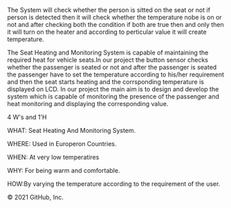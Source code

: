 The System will check whether the person is sitted on the seat or not if person is detected then it will check whether the temperature nobe is on or not and after checking both the condition if both are true then and only then it will turn on the heater and according to perticular value it will create temperature.


The Seat Heating and Monitoring System is capable of maintaining the required heat for vehicle seats.In our project the button sensor checks whether the passenger is seated or not and after the passenger is seated the passenger have to set the temperature according to his/her requirement and then the seat starts heating and the corrsponding temperature is displayed on LCD. In our project the main aim is to design and develop the system which is capable of monitoring the presence of the passenger and heat monitoring and displaying the corresponding value.




4 W's and 1'H
 
 
 WHAT: Seat Heating And Monitoring System.
 
 
 WHERE: Used in Europeron Countries.
 
 
 WHEN: At very low temperatires
 
 
 WHY: For being warm and comfortable.
 
 
 HOW:By varying the temperature according to the requirement of the user.
 
 
 © 2021 GitHub, Inc.
